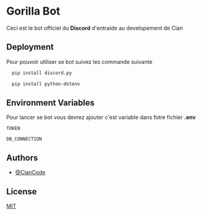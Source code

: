 # Gorilla Bot

Ceci est le bot officiel du **Discord** d'entraide au developement de Cian


## Deployment

Pour pouvoir utiliser se bot suivez les commande suivante

```bash
  pip install discord.py
```
```bash
  pip install python-dotenv
```


## Environment Variables

Pour lancer se bot vous devrez ajouter c'est variable dans fotre fichier **.env**

`TOKEN`

`DB_CONNECTION`


## Authors

- [@CianCode](https://www.github.com/CianCode)


## License

[MIT](https://choosealicense.com/licenses/mit/)
